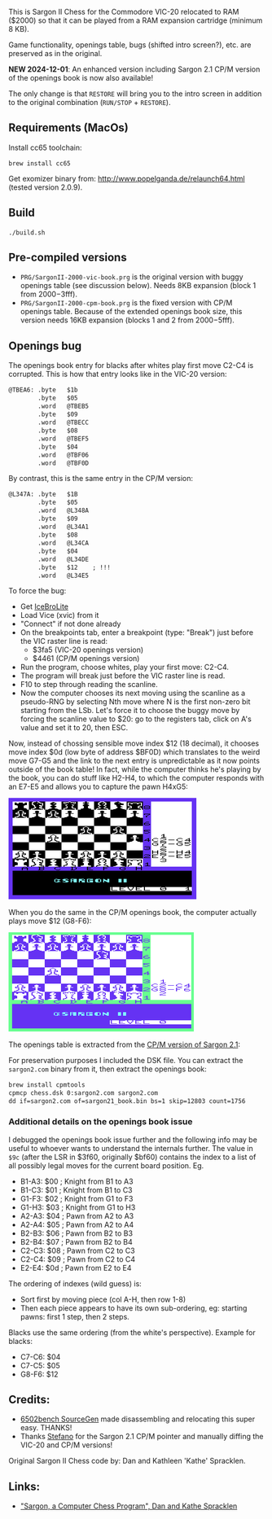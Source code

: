 This is Sargon II Chess for the Commodore VIC-20 relocated to RAM ($2000) so that it can be played from a RAM expansion cartridge (minimum 8 KB).

Game functionality, openings table, bugs (shifted intro screen?), etc. are preserved as in the original.

**NEW 2024-12-01**: An enhanced version including Sargon 2.1 CP/M version of the openings book is now also available!

The only change is that `RESTORE` will bring you to the intro screen in addition to the original combination (`RUN/STOP` + `RESTORE`).

## Requirements (MacOs)

Install cc65 toolchain:

```
brew install cc65
```

Get exomizer binary from: http://www.popelganda.de/relaunch64.html (tested version 2.0.9).

## Build

```
./build.sh
```

## Pre-compiled versions

- `PRG/SargonII-2000-vic-book.prg` is the original version with buggy openings table (see discussion below). Needs 8KB expansion (block 1 from $2000-$3fff).
- `PRG/SargonII-2000-cpm-book.prg` is the fixed version with CP/M openings table. Because of the extended openings book size, this version needs 16KB expansion (blocks 1 and 2 from $2000-$5fff).

## Openings bug

The openings book entry for blacks after whites play first move C2-C4 is corrupted. This is how that entry looks like in the VIC-20 version:

```
@TBEA6: .byte   $1b
        .byte   $05
        .word   @TBEB5
        .byte   $09
        .word   @TBECC
        .byte   $08
        .word   @TBEF5
        .byte   $04
        .word   @TBF06
        .word   @TBF0D
```

By contrast, this is the same entry in the CP/M version:

```
@L347A: .byte   $1B
        .byte   $05
        .word   @L348A
        .byte   $09
        .word   @L34A1
        .byte   $08
        .word   @L34CA
        .byte   $04
        .word   @L34DE
        .byte   $12    ; !!!
        .word   @L34E5
```

To force the bug: 

- Get [IceBroLite](https://github.com/Sakrac/IceBroLite)
- Load Vice (xvic) from it
- "Connect" if not done already
- On the breakpoints tab, enter a breakpoint (type: "Break") just before the VIC raster line is read:
    - $3fa5 (VIC-20 openings version)
    - $4461 (CP/M openings version)
- Run the program, choose whites, play your first move: C2-C4.
- The program will break just before the VIC raster line is read.
- F10 to step through reading the scanline.
- Now the computer chooses its next moving using the scanline as a pseudo-RNG by selecting Nth move where N is the first non-zero bit starting from the LSb. Let's force it to choose the buggy move by forcing the scanline value to $20: go to the registers tab, click on A's value and set it to 20, then ESC.

Now, instead of chossing sensible move index $12 (18 decimal), it chooses move index $0d (low byte of address $BF0D) which translates to the weird move G7-G5 and the link to the next entry is unpredictable as it now points outside of the book table! In fact, while the computer thinks he's playing by the book, you can do stuff like H2-H4, to which the computer responds with an E7-E5 and allows you to capture the pawn H4xG5:

![Bug in VIC-20 openings table](img/openings_sargon2_vic20_bug_mini.png)

When you do the same in the CP/M openings book, the computer actually plays move $12 (G8-F6):

![Bug in CP/M openings table](img/openings_sargon2_vic20_fix_mini.png)

The openings table is extracted from the [CP/M version of Sargon 2.1](https://www.icl1900.co.uk/unix4fun/z80pack/ftp/chess.tgz):

For preservation purposes I included the DSK file. You can extract the `sargon2.com` binary from it, then extract the openings book:

```
brew install cpmtools
cpmcp chess.dsk 0:sargon2.com sargon2.com
dd if=sargon2.com of=sargon21_book.bin bs=1 skip=12803 count=1756
```

### Additional details on the openings book issue

I debugged the openings book issue further and the following info may be useful to whoever wants to understand the internals further. The value in  `$9c` (after the LSR in $3f60, originally $bf60) contains the index to a list of all possibly legal moves for the current board position. Eg.

- B1-A3: $00  ; Knight from B1 to A3
- B1-C3: $01  ; Knight from B1 to C3
- G1-F3: $02  ; Knight from G1 to F3
- G1-H3: $03  ; Knight from G1 to H3
- A2-A3: $04  ; Pawn from A2 to A3
- A2-A4: $05  ; Pawn from A2 to A4
- B2-B3: $06  ; Pawn from B2 to B3
- B2-B4: $07  ; Pawn from B2 to B4
- C2-C3: $08  ; Pawn from C2 to C3
- C2-C4: $09  ; Pawn from C2 to C4
- E2-E4: $0d  ; Pawn from E2 to E4

The ordering of indexes (wild guess) is:

- Sort first by moving piece (col A-H, then row 1-8)
- Then each piece appears to have its own sub-ordering, eg: starting pawns: first 1 step, then 2 steps. 

Blacks use the same ordering (from the white's perspective). Example for blacks:

- C7-C6: $04
- C7-C5: $05
- G8-F6: $12

## Credits:

- [6502bench SourceGen](https://6502bench.com) made disassembling and relocating this super easy. THANKS!
- Thanks [Stefano](https://github.com/jamarju/vic20-sargon-ii-chess/issues/1) for the Sargon 2.1 CP/M pointer and manually diffing the VIC-20 and CP/M versions!

Original Sargon II Chess code by: Dan and Kathleen 'Kathe' Spracklen.

## Links:

 * ["Sargon, a Computer Chess Program", Dan and Kathe Spracklen](http://web.archive.org/web/20070614114334/http://madscientistroom.org/chm/Sargon.html)
 